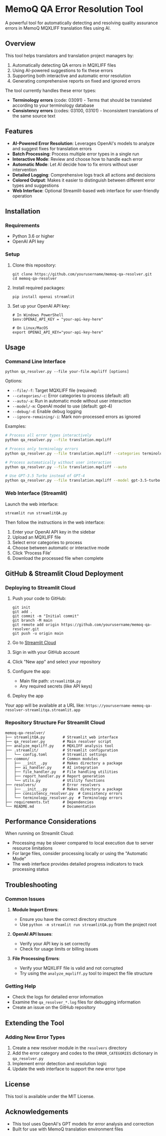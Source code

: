 # MemoQ QA Error Resolution Tool

A powerful tool for automatically detecting and resolving quality assurance errors in MemoQ MQXLIFF translation files using AI.

## Overview

This tool helps translators and translation project managers by:

1. Automatically detecting QA errors in MQXLIFF files
2. Using AI-powered suggestions to fix these errors
3. Supporting both interactive and automatic error resolution
4. Generating comprehensive reports on fixed and ignored errors

The tool currently handles these error types:
- **Terminology errors** (code: 03091) - Terms that should be translated according to your terminology database
- **Consistency errors** (codes: 03100, 03101) - Inconsistent translations of the same source text

## Features

- **AI-Powered Error Resolution**: Leverages OpenAI's models to analyze and suggest fixes for translation errors
- **Batch Processing**: Process multiple error types in a single run
- **Interactive Mode**: Review and choose how to handle each error
- **Automatic Mode**: Let AI decide how to fix errors without user intervention
- **Detailed Logging**: Comprehensive logs track all actions and decisions
- **Colored Output**: Makes it easier to distinguish between different error types and suggestions
- **Web Interface**: Optional Streamlit-based web interface for user-friendly operation

## Installation

### Requirements

- Python 3.6 or higher
- OpenAI API key

### Setup

1. Clone this repository:
   ```
   git clone https://github.com/yourusername/memoq-qa-resolver.git
   cd memoq-qa-resolver
   ```

2. Install required packages:
   ```
   pip install openai streamlit
   ```

3. Set up your OpenAI API key:
   ```
   # In Windows PowerShell
   $env:OPENAI_API_KEY = "your-api-key-here"
   
   # On Linux/MacOS
   export OPENAI_API_KEY="your-api-key-here"
   ```

## Usage

### Command Line Interface

```
python qa_resolver.py --file your-file.mqxliff [options]
```

Options:
- `--file/-f`: Target MQXLIFF file (required)
- `--categories/-c`: Error categories to process (default: all)
- `--auto/-a`: Run in automatic mode without user interaction
- `--model/-m`: OpenAI model to use (default: gpt-4)
- `--debug/-d`: Enable debug logging
- `--ignore-remaining/-i`: Mark non-processed errors as ignored

Examples:
```bash
# Process all error types interactively
python qa_resolver.py --file translation.mqxliff

# Process only terminology errors
python qa_resolver.py --file translation.mqxliff --categories terminology

# Process automatically without user interaction
python qa_resolver.py --file translation.mqxliff --auto

# Use GPT-3.5 Turbo instead of GPT-4
python qa_resolver.py --file translation.mqxliff --model gpt-3.5-turbo
```

### Web Interface (Streamlit)

Launch the web interface:

```
streamlit run streamlitQA.py
```

Then follow the instructions in the web interface:
1. Enter your OpenAI API key in the sidebar
2. Upload an MQXLIFF file
3. Select error categories to process
4. Choose between automatic or interactive mode
5. Click 'Process File'
6. Download the processed file when complete

## GitHub & Streamlit Cloud Deployment

### Deploying to Streamlit Cloud

1. Push your code to GitHub:
   ```
   git init
   git add .
   git commit -m "Initial commit"
   git branch -M main
   git remote add origin https://github.com/yourusername/memoq-qa-resolver.git
   git push -u origin main
   ```

2. Go to [Streamlit Cloud](https://streamlit.io/cloud)
3. Sign in with your GitHub account
4. Click "New app" and select your repository
5. Configure the app:
   - Main file path: `streamlitQA.py`
   - Any required secrets (like API keys)
6. Deploy the app

Your app will be available at a URL like: `https://yourusername-memoq-qa-resolver-streamlitqa.streamlit.app`

### Repository Structure For Streamlit Cloud

```
memoq-qa-resolver/
├── streamlitQA.py        # Streamlit web interface
├── qa_resolver.py        # Main resolver script
├── analyze_mqxliff.py    # MQXLIFF analysis tool
├── .streamlit/           # Streamlit configuration
│   └── config.toml       # Streamlit settings
├── common/               # Common modules
│   ├── __init__.py       # Makes directory a package
│   ├── ai_handler.py     # AI integration
│   ├── file_handler.py   # File handling utilities
│   ├── report_handler.py # Report generation
│   └── utils.py          # Utility functions
├── resolvers/            # Error resolvers
│   ├── __init__.py       # Makes directory a package
│   ├── consistency_resolver.py  # Consistency errors
│   └── terminology_resolver.py  # Terminology errors
├── requirements.txt      # Dependencies
└── README.md             # Documentation
```

## Performance Considerations

When running on Streamlit Cloud:
- Processing may be slower compared to local execution due to server resource limitations
- For large files, consider processing locally or using the "Automatic Mode"
- The web interface provides detailed progress indicators to track processing status

## Troubleshooting

### Common Issues

1. **Module Import Errors**:
   - Ensure you have the correct directory structure
   - Use `python -m streamlit run streamlitQA.py` from the project root

2. **OpenAI API Issues**:
   - Verify your API key is set correctly
   - Check for usage limits or billing issues

3. **File Processing Errors**:
   - Verify your MQXLIFF file is valid and not corrupted
   - Try using the `analyze_mqxliff.py` tool to inspect the file structure

### Getting Help

- Check the logs for detailed error information
- Examine the `qa_resolver_*.log` files for debugging information
- Create an issue on the GitHub repository

## Extending the Tool

### Adding New Error Types

1. Create a new resolver module in the `resolvers` directory
2. Add the error category and codes to the `ERROR_CATEGORIES` dictionary in `qa_resolver.py`
3. Implement error detection and resolution logic
4. Update the web interface to support the new error type

## License

This tool is available under the MIT License.

## Acknowledgements

- This tool uses OpenAI's GPT models for error analysis and correction
- Built for use with MemoQ translation environment files
